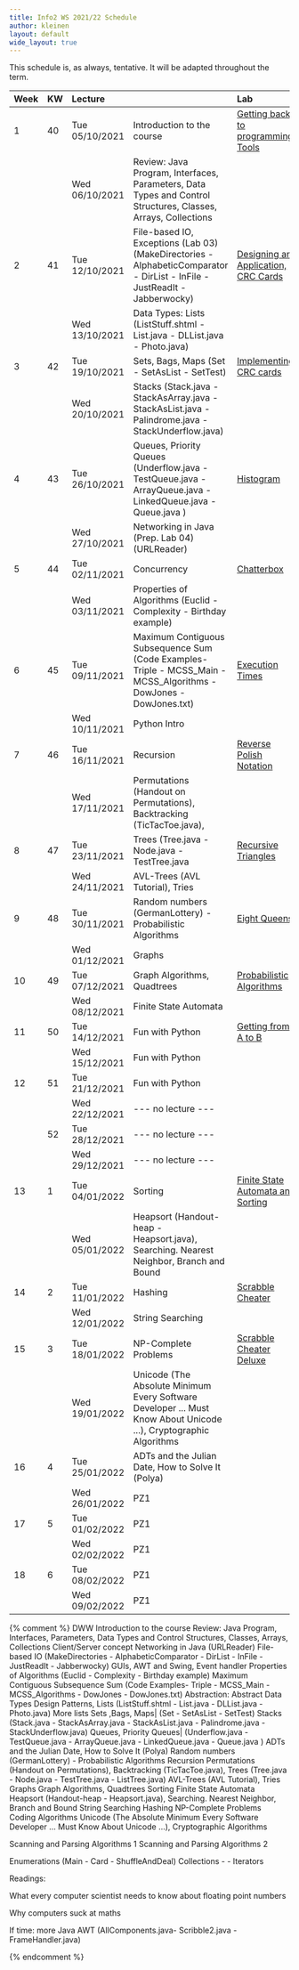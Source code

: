 ```yaml
---
title: Info2 WS 2021/22 Schedule
author: kleinen
layout: default
wide_layout: true
---
```


This schedule is, as always, tentative. It will be adapted throughout the term.


| Week | KW | Lecture        |                                                                                                                           | Lab                                                    |  |
|:-----|:---|:---------------|:--------------------------------------------------------------------------------------------------------------------------|:-------------------------------------------------------|:-|
| 1    | 40 | Tue 05/10/2021 | Introduction to the course                                                                                                | [Getting back to programming, Tools]()                 |  |
|      |    | Wed 06/10/2021 | Review: Java Program, Interfaces, Parameters, Data Types and Control Structures, Classes, Arrays, Collections             |                                                        |  |
| 2    | 41 | Tue 12/10/2021 | File-based IO, Exceptions (Lab 03) (MakeDirectories - AlphabeticComparator - DirList - InFile - JustReadIt - Jabberwocky) | [Designing an Application, CRC Cards ](../labs/lab-01) |  |
|      |    | Wed 13/10/2021 | Data Types: Lists (ListStuff.shtml - List.java - DLList.java - Photo.java)                                                |                                                        |  |
| 3    | 42 | Tue 19/10/2021 | Sets, Bags, Maps (Set - SetAsList - SetTest)                                                                              | [Implementing CRC cards ](../labs/lab-02)              |  |
|      |    | Wed 20/10/2021 | Stacks (Stack.java - StackAsArray.java - StackAsList.java - Palindrome.java - StackUnderflow.java)                        |                                                        |  |
| 4    | 43 | Tue 26/10/2021 | Queues, Priority Queues (Underflow.java - TestQueue.java - ArrayQueue.java - LinkedQueue.java - Queue.java )              | [Histogram](../labs/lab-03)                            |  |
|      |    | Wed 27/10/2021 | Networking in Java (Prep. Lab 04) (URLReader)                                                                             |                                                        |  |
| 5    | 44 | Tue 02/11/2021 | Concurrency                                                                                                               | [Chatterbox](../labs/lab-04)                           |  |
|      |    | Wed 03/11/2021 | Properties of Algorithms (Euclid - Complexity - Birthday example)                                                         |                                                        |  |
| 6    | 45 | Tue 09/11/2021 | Maximum Contiguous Subsequence Sum (Code Examples- Triple - MCSS_Main - MCSS_Algorithms - DowJones - DowJones.txt)        | [Execution Times](../labs/lab-05)                      |  |
|      |    | Wed 10/11/2021 | Python Intro                                                                                                              |                                                        |  |
| 7    | 46 | Tue 16/11/2021 | Recursion                                                                                                                 | [Reverse Polish Notation](../labs/lab-06)              |  |
|      |    | Wed 17/11/2021 | Permutations (Handout on Permutations), Backtracking (TicTacToe.java),                                                    |                                                        |  |
| 8    | 47 | Tue 23/11/2021 | Trees (Tree.java - Node.java - TestTree.java                                                                              | [Recursive Triangles](../labs/lab-07)                  |  |
|      |    | Wed 24/11/2021 | AVL-Trees (AVL Tutorial), Tries                                                                                           |                                                        |  |
| 9    | 48 | Tue 30/11/2021 | Random numbers (GermanLottery) -    Probabilistic Algorithms                                                              | [Eight Queens](../labs/lab-08)                         |  |
|      |    | Wed 01/12/2021 | Graphs                                                                                                                    |                                                        |  |
| 10   | 49 | Tue 07/12/2021 | Graph Algorithms, Quadtrees                                                                                               | [Probabilistic Algorithms](../labs/lab-09)             |  |
|      |    | Wed 08/12/2021 | Finite State Automata                                                                                                     |                                                        |  |
| 11   | 50 | Tue 14/12/2021 | Fun with Python                                                                                                           | [Getting from A to B](../labs/lab-10)                  |  |
|      |    | Wed 15/12/2021 | Fun with Python                                                                                                           |                                                        |  |
| 12   | 51 | Tue 21/12/2021 | Fun with Python                                                                                                           |                                                        |  |
|      |    | Wed 22/12/2021 | --- no lecture ---                                                                                                        |                                                        |  |
|      | 52 | Tue 28/12/2021 | --- no lecture ---                                                                                                        |                                                        |  |
|      |    | Wed 29/12/2021 | --- no lecture ---                                                                                                        |                                                        |  |
| 13   | 1  | Tue 04/01/2022 | Sorting                                                                                                                   | [Finite State Automata and Sorting](../labs/lab-11)    |  |
|      |    | Wed 05/01/2022 | Heapsort (Handout-heap - Heapsort.java), Searching. Nearest Neighbor, Branch and Bound                                    |                                                        |  |
| 14   | 2  | Tue 11/01/2022 | Hashing                                                                                                                   | [Scrabble Cheater](../labs/lab-12)                     |  |
|      |    | Wed 12/01/2022 | String Searching                                                                                                          |                                                        |  |
| 15   | 3  | Tue 18/01/2022 | NP-Complete Problems                                                                                                      | [Scrabble Cheater Deluxe](../labs/lab-13)              |  |
|      |    | Wed 19/01/2022 | Unicode (The Absolute Minimum Every Software Developer ... Must Know About Unicode ...), Cryptographic Algorithms         |                                                        |  |
| 16   | 4  | Tue 25/01/2022 | ADTs and the Julian Date, How to Solve It (Polya)                                                                         |                                                        |  |
|      |    | Wed 26/01/2022 | PZ1                                                                                                                       |                                                        |  |
| 17   | 5  | Tue 01/02/2022 | PZ1                                                                                                                       |                                                        |  |
|      |    | Wed 02/02/2022 | PZ1                                                                                                                       |                                                        |  |
| 18   | 6  | Tue 08/02/2022 | PZ1                                                                                                                       |                                                        |  |
|      |    | Wed 09/02/2022 | PZ1                                                                                                                       |                                                        |  |



{% comment %}
DWW
Introduction to the course
Review: Java Program, Interfaces, Parameters, Data Types and Control Structures, Classes, Arrays, Collections
Client/Server concept
Networking in Java (URLReader)
File-based IO (MakeDirectories - AlphabeticComparator - DirList - InFile - JustReadIt - Jabberwocky)
GUIs, AWT and Swing, Event handler
Properties of Algorithms (Euclid - Complexity - Birthday example)
Maximum Contiguous Subsequence Sum (Code Examples- Triple - MCSS_Main - MCSS_Algorithms - DowJones - DowJones.txt)
Abstraction: Abstract Data Types
Design Patterns, Lists (ListStuff.shtml - List.java - DLList.java - Photo.java)
More lists
Sets ,Bags, Maps| (Set - SetAsList - SetTest)
Stacks (Stack.java - StackAsArray.java - StackAsList.java - Palindrome.java - StackUnderflow.java)
Queues, Priority Queues| (Underflow.java - TestQueue.java - ArrayQueue.java - LinkedQueue.java - Queue.java )
ADTs and the Julian Date, How to Solve It (Polya)
Random numbers (GermanLottery) -
Probabilistic Algorithms
Recursion
Permutations (Handout on Permutations), Backtracking (TicTacToe.java), Trees (Tree.java - Node.java - TestTree.java - ListTree.java)
AVL-Trees (AVL Tutorial), Tries
Graphs
Graph Algorithms, Quadtrees
Sorting
Finite State Automata
Heapsort (Handout-heap - Heapsort.java), Searching. Nearest Neighbor, Branch and Bound
String Searching
Hashing
NP-Complete Problems
Coding Algorithms
Unicode (The Absolute Minimum Every Software Developer ... Must Know About Unicode ...), Cryptographic Algorithms



Scanning and Parsing Algorithms 1
Scanning and Parsing Algorithms 2

Enumerations (Main - Card - ShuffleAndDeal)
Collections - - Iterators


Readings:

What every computer scientist needs to know about floating point numbers

Why computers suck at maths



If time: more Java AWT
(AllComponents.java- Scribble2.java - FrameHandler.java)

{% endcomment %}

